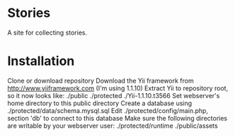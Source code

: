 Stories
=======

A site for collecting stories.

Installation
============
Clone or download repository
Download the Yii framework from http://www.yiiframework.com (I'm using 1.1.10)
Extract Yii to repository root, so it now looks like:
	./public
	./protected
	./Yii-1.1.10.t3566
Set webserver's home directory to this public directory
Create a database using ./protected/data/schema.mysql.sql
Edit ./protected/config/main.php, section 'db' to connect to this database
Make sure the following directories are writable by your webserver user:
    ./protected/runtime
    ./public/assets

